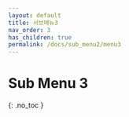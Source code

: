 ```yaml
---
layout: default
title: 서브메뉴3
nav_order: 3
has_children: true
permalink: /docs/sub_menu2/menu3
---
```


# Sub Menu 3
{: .no_toc }
